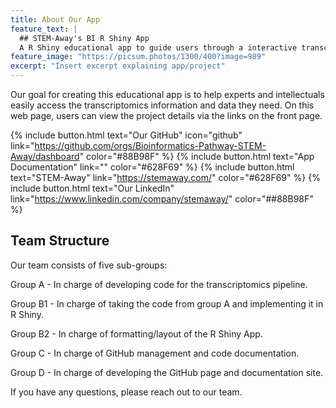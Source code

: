 ```yaml
---
title: About Our App
feature_text: |
  ## STEM-Away's BI R Shiny App
  A R Shiny educational app to guide users through a interactive transcriptomics pipeline
feature_image: "https://picsum.photos/1300/400?image=989"
excerpt: "Insert excerpt explaining app/project"
---
```


Our goal for creating this educational app is to help experts and intellectuals easily access the transcriptomics information and data they need. On this web page, users can view the project details via the links on the front page.

{% include button.html text="Our GitHub" icon="github" link="https://github.com/orgs/Bioinformatics-Pathway-STEM-Away/dashboard" color="#88B98F" %} {% include button.html text="App Documentation" link="" color="#628F69" %} {% include button.html text="STEM-Away"  link="https://stemaway.com/" color="#628F69" %} {% include button.html text="Our LinkedIn" link="https://www.linkedin.com/company/stemaway/" color="##88B98F" %}

## Team Structure

Our team consists of five sub-groups:

Group A - In charge of developing code for the transcriptomics pipeline.

Group B1 - In charge of taking the code from group A and implementing it in R Shiny.

Group B2 - In charge of formatting/layout of the R Shiny App.

Group C - In charge of GitHub management and code documentation.

Group D - In charge of developing the GitHub page and documentation site. 

If you have any questions, please reach out to our team.

